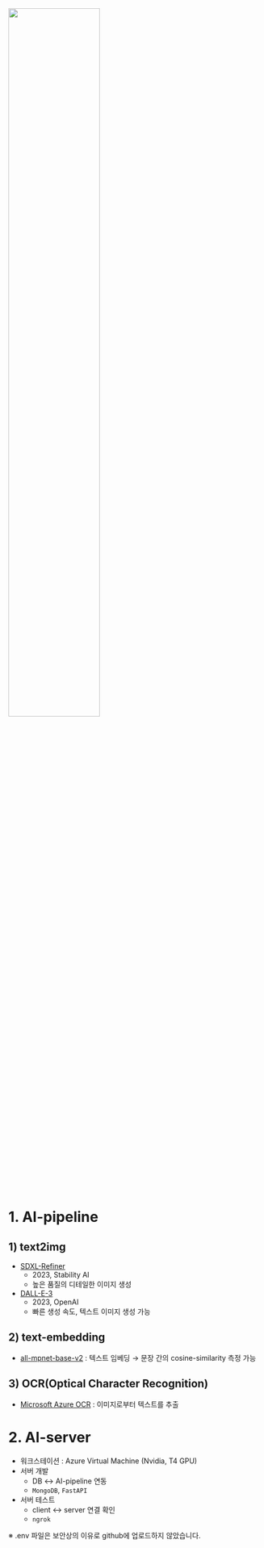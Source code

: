 <img src="https://github.com/jodog0412/ASAP_AI/assets/83653380/9b4717b7-07ef-4af8-be24-19a2a76abfaa" width="60%" height="60%">  

# 1. AI-pipeline
## 1) text2img
* [SDXL-Refiner](https://huggingface.co/stabilityai/stable-diffusion-xl-refiner-1.0)
  * 2023, Stability AI
  * 높은 품질의 디테일한 이미지 생성 
* [DALL-E-3](https://openai.com/dall-e-3)
  * 2023, OpenAI
  * 빠른 생성 속도, 텍스트 이미지 생성 가능
## 2) text-embedding
* [all-mpnet-base-v2](https://huggingface.co/sentence-transformers/all-mpnet-base-v2) : 텍스트 임베딩 → 문장 간의 cosine-similarity 측정 가능
## 3) OCR(Optical Character Recognition)
* [Microsoft Azure OCR](https://azure.microsoft.com/ko-kr/products/ai-services/ai-vision) : 이미지로부터 텍스트를 추출 

# 2. AI-server
* 워크스테이션 : Azure Virtual Machine (Nvidia, T4 GPU)
* 서버 개발
  * DB ↔ AI-pipeline 연동
  * `MongoDB`, `FastAPI`
* 서버 테스트
  * client ↔ server 연결 확인 
  * `ngrok` 

※ .env 파일은 보안상의 이유로 github에 업로드하지 않았습니다.
